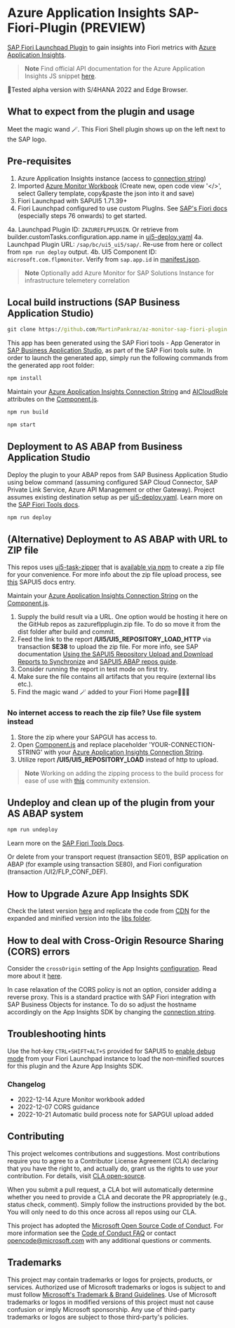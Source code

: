 # Azure Application Insights SAP-Fiori-Plugin (PREVIEW)

[SAP Fiori Launchpad Plugin](https://assets.cdn.sap.com/sapcom/docs/2019/03/b2dff710-427d-0010-87a3-c30de2ffd8ff.pdf) to gain insights into Fiori metrics with [Azure Application Insights](https://learn.microsoft.com/azure/azure-monitor/app/app-insights-overview?tabs=net).

> **Note**
> Find official API documentation for the Azure Application Insights JS snippet [here](https://github.com/microsoft/ApplicationInsights-JS#snippet-setup-ignore-if-using-npm-setup).

🧪Tested alpha version with S/4HANA 2022 and Edge Browser.

## What to expect from the plugin and usage

Meet the magic wand 🪄. This Fiori Shell plugin shows up on the left next to the SAP logo.

## Pre-requisites

1. Azure Application Insights instance (access to [connection string](https://learn.microsoft.com/azure/azure-monitor/app/sdk-connection-string?tabs=net#find-your-connection-string))
2. Imported [Azure Monitor Workbook](Fiori-Performance-Analysis.workbook) (Create new, open code view '</>', select Gallery template, copy&paste the json into it and save)
3. Fiori Launchpad with SAPUI5 1.71.39+
4. Fiori Launchpad configured to use custom PlugIns. See [SAP's Fiori docs](https://www.sap.com/documents/2019/03/b2dff710-427d-0010-87a3-c30de2ffd8ff.html) (especially steps 76 onwards) to get started.

4a. Launchpad Plugin ID: `ZAZUREFLPPLUGIN`. Or retrieve from builder.customTasks.configuration.app.name in [ui5-deploy.yaml](ui5-deploy.yaml)
4a. Launchpad Plugin URL: `/sap/bc/ui5_ui5/sap/`. Re-use from here or collect from `npm run deploy` output.
4b. UI5 Component ID: `microsoft.com.flpmonitor`. Verify from `sap.app.id` in [manifest.json](/webapp/manifest.json).

> **Note**
> Optionally add Azure Monitor for SAP Solutions Instance for infrastructure telemetery correlation

## Local build instructions (SAP Business Application Studio)

```cmd
git clone https://github.com/MartinPankraz/az-monitor-sap-fiori-plugin.git
```

This app has been generated using the SAP Fiori tools - App Generator in [SAP Business Application Studio](https://help.sap.com/docs/SAP%20Business%20Application%20Studio), as part of the SAP Fiori tools suite.  In order to launch the generated app, simply run the following commands from the generated app root folder:

```cmd
npm install
```

Maintain your [Azure Application Insights Connection String](https://learn.microsoft.com/azure/azure-monitor/app/sdk-connection-string?tabs=net#find-your-connection-string) and [AICloudRole](https://github.com/MartinPankraz/az-monitor-sap-fiori-plugin/blob/main/webapp/Component.js#L38) attributes on the [Component.js](https://github.com/MartinPankraz/az-monitor-sap-fiori-plugin/blob/main/webapp/Component.js#L36).

```cmd
npm run build
```

```cmd
npm start
```

## Deployment to AS ABAP from Business Application Studio

Deploy the plugin to your ABAP repos from SAP Business Application Studio using below command (assuming configured SAP Cloud Connector, SAP Private Link Service, Azure API Management or other Gateway). Project assumes existing destination setup as per [ui5-deploy.yaml](https://github.com/MartinPankraz/az-monitor-sap-fiori-plugin/blob/main/ui5-deploy.yaml). Learn more on the [SAP Fiori Tools docs](https://help.sap.com/docs/SAP_FIORI_tools/17d50220bcd848aa854c9c182d65b699/607014e278d941fda4440f92f4a324a6.html?#deployment-to-abap).

```cmd
npm run deploy
```

## (Alternative) Deployment to AS ABAP with URL to ZIP file

This repos uses [ui5-task-zipper](https://github.com/ui5-community/ui5-ecosystem-showcase/tree/main/packages/ui5-task-zipper) that is [available via npm](https://www.npmjs.com/package/ui5-task-zipper) to create a zip file for your convenience. For more info about the zip file upload process, see [this](https://sapui5.hana.ondemand.com/sdk/docs/topics/a560bd6ed4654fd1b338df065d331872.html) SAPUI5 docs entry.

Maintain your [Azure Application Insights Connection String](https://learn.microsoft.com/azure/azure-monitor/app/sdk-connection-string?tabs=net#find-your-connection-string) on the [Component.js](https://github.com/MartinPankraz/az-monitor-sap-fiori-plugin/blob/main/webapp/Component.js#L36).

1. Supply the build result via a URL. One option would be hosting it here on the GitHub repos as zazureflpplugin.zip file. To do so move it from the dist folder after build and commit.
2. Feed the link to the report **/UI5/UI5_REPOSITORY_LOAD_HTTP** via transaction **SE38** to upload the zip file. For more info, see SAP documentation [Using the SAPUI5 Repository Upload and Download Reports to Synchronize](https://help.sap.com/docs/SAP_NETWEAVER_750/0ce0b8c56fa74dd897fffda8407e8272/a560bd6ed4654fd1b338df065d331872.html) and [SAPUI5 ABAP repos guide](https://sapui5.hana.ondemand.com/sdk/#/topic/91f346786f4d1014b6dd926db0e91070).
3. Consider running the report in test mode on first try.
4. Make sure the file contains all artifacts that you require (external libs etc.).
5. Find the magic wand 🪄 added to your Fiori Home page🧙🏿‍♂️

### No internet access to reach the zip file? Use file system instead

1. Store the zip where your SAPGUI has access to.
2. Open [Component.js](https://github.com/MartinPankraz/az-monitor-sap-fiori-plugin/blob/main/webapp/Component.js#L36) and replace placeholder 'YOUR-CONNECTION-STRING' with your [Azure Application Insights Connection String](https://learn.microsoft.com/azure/azure-monitor/app/sdk-connection-string?tabs=net#find-your-connection-string).
3. Utilize report **/UI5/UI5_REPOSITORY_LOAD** instead of http to upload.

> **Note**
> Working on adding the zipping process to the build process for ease of use with [this](https://github.com/ui5-community/ui5-ecosystem-showcase/tree/main/packages/ui5-task-zipper) community extension.

## Undeploy and clean up of the plugin from your AS ABAP system

```cmd
npm run undeploy
```

Learn more on the [SAP Fiori Tools Docs](https://help.sap.com/docs/SAP_FIORI_tools/17d50220bcd848aa854c9c182d65b699/70872c402edd425d8612ea722ad81287.html?#undeployment-from-abap).

Or delete from your transport request (transaction SE01), BSP application on ABAP (for example using transaction SE80), and Fiori configuration (transaction /UI2/FLP_CONF_DEF).

## How to Upgrade Azure App Insights SDK

Check the latest version [here](https://learn.microsoft.com/azure/azure-monitor/app/javascript?tabs=snippet#snippet-based-setup) and replicate the code from [CDN](https://js.monitor.azure.com/scripts/b/ai.2.js) for the expanded and minified version into the [libs folder](/webapp/libs).

## How to deal with Cross-Origin Resource Sharing (CORS) errors

Consider the `crossOrigin` setting of the App Insights [configuration](https://github.com/MartinPankraz/az-monitor-sap-fiori-plugin/blob/main/webapp/Component.js). Read more about it [here](https://learn.microsoft.com/azure/azure-monitor/app/javascript?tabs=snippet#configuration).

In case relaxation of the CORS policy is not an option, consider adding a reverse proxy. This is a standard practice with SAP Fiori integration with SAP Business Objects for instance. To do so adjust the hostname accordingly on the App Insights SDK by changing the [connection string](/webapp/Component.js#L36).

## Troubleshooting hints

Use the hot-key `CTRL+SHIFT+ALT+S` provided for SAPUI5 to [enable debug mode](https://sapui5.hana.ondemand.com/sdk/#/topic/c9b0f8cca852443f9b8d3bf8ba5626ab.html#loioc9b0f8cca852443f9b8d3bf8ba5626ab) from your Fiori Launchpad instance to load the non-minified sources for this plugin and the Azure App Insights SDK.

### Changelog

- 2022-12-14 Azure Monitor workbook added
- 2022-12-07 CORS guidance
- 2022-10-21 Automatic build process note for SAPGUI upload added

## Contributing

This project welcomes contributions and suggestions.  Most contributions require you to agree to a Contributor License Agreement (CLA) declaring that you have the right to, and actually do, grant us the rights to use your contribution. For details, visit [CLA open-source](https://cla.opensource.microsoft.com).

When you submit a pull request, a CLA bot will automatically determine whether you need to provide a CLA and decorate the PR appropriately (e.g., status check, comment). Simply follow the instructions provided by the bot. You will only need to do this once across all repos using our CLA.

This project has adopted the [Microsoft Open Source Code of Conduct](https://opensource.microsoft.com/codeofconduct/). For more information see the [Code of Conduct FAQ](https://opensource.microsoft.com/codeofconduct/faq/) or contact [opencode@microsoft.com](mailto:opencode@microsoft.com) with any additional questions or comments.

## Trademarks

This project may contain trademarks or logos for projects, products, or services. Authorized use of Microsoft 
trademarks or logos is subject to and must follow [Microsoft's Trademark & Brand Guidelines](https://www.microsoft.com/legal/intellectualproperty/trademarks/usage/general). Use of Microsoft trademarks or logos in modified versions of this project must not cause confusion or imply Microsoft sponsorship. Any use of third-party trademarks or logos are subject to those third-party's policies.
